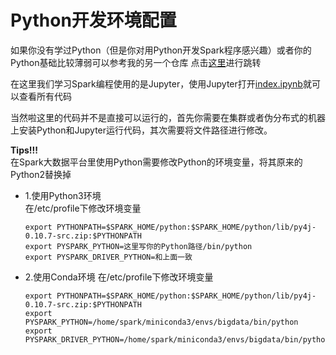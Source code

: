 # Python开发环境配置
如果你没有学过Python（但是你对用Python开发Spark程序感兴趣）或者你的Python基础比较薄弱可以参考我的另一个仓库
点击[这里](https://github.com/Yuchen-Zhou/PythonLearning)进行跳转

在这里我们学习Spark编程使用的是Jupyter，使用Jupyter打开[index.ipynb](./index.ipynb)就可以查看所有代码

当然啦这里的代码并不是直接可以运行的，首先你需要在集群或者伪分布式的机器上安装Python和Jupyter运行代码，其次需要将文件路径进行修改。


**Tips!!!**  
在Spark大数据平台里使用Python需要修改Python的环境变量，将其原来的Python2替换掉

- 1.使用Python3环境   
    在/etc/profile下修改环境变量
    ```shell
    export PYTHONPATH=$SPARK_HOME/python:$SPARK_HOME/python/lib/py4j-0.10.7-src.zip:$PYTHONPATH
    export PYSPARK_PYTHON=这里写你的Python路径/bin/python
    export PYSPARK_DRIVER_PYTHON=和上面一致
    ```
- 2.使用Conda环境
    在/etc/profile下修改环境变量
    
    ```shell
    export PYTHONPATH=$SPARK_HOME/python:$SPARK_HOME/python/lib/py4j-0.10.7-src.zip:$PYTHONPATH
    export PYSPARK_PYTHON=/home/spark/miniconda3/envs/bigdata/bin/python
    export PYSPARK_DRIVER_PYTHON=/home/spark/miniconda3/envs/bigdata/bin/python
    ```

